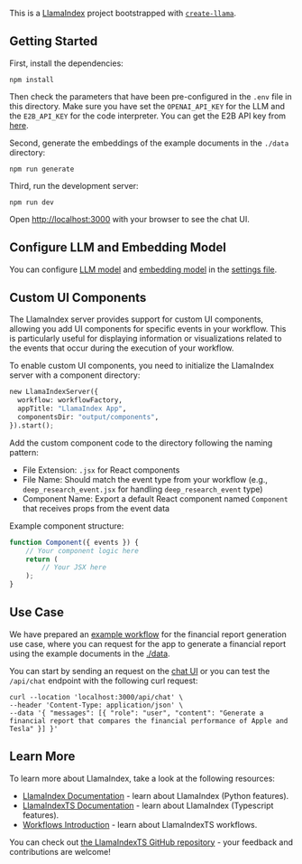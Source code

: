 This is a [LlamaIndex](https://www.llamaindex.ai/) project bootstrapped with [`create-llama`](https://github.com/run-llama/LlamaIndexTS/tree/main/packages/create-llama).

## Getting Started

First, install the dependencies:

```
npm install
```

Then check the parameters that have been pre-configured in the `.env` file in this directory.
Make sure you have set the `OPENAI_API_KEY` for the LLM and the `E2B_API_KEY` for the code interpreter. You can get the E2B API key from [here](https://e2b.dev).

Second, generate the embeddings of the example documents in the `./data` directory:

```
npm run generate
```

Third, run the development server:

```
npm run dev
```

Open [http://localhost:3000](http://localhost:3000) with your browser to see the chat UI.

## Configure LLM and Embedding Model

You can configure [LLM model](https://ts.llamaindex.ai/docs/llamaindex/modules/llms) and [embedding model](https://ts.llamaindex.ai/docs/llamaindex/modules/embeddings) in the [settings file](src/app/settings.ts).

## Custom UI Components

The LlamaIndex server provides support for custom UI components, allowing you add UI components for specific events in your workflow. This is particularly useful for displaying information or visualizations related to the events that occur during the execution of your workflow.

To enable custom UI components, you need to initialize the LlamaIndex server with a component directory:

```python
new LlamaIndexServer({
  workflow: workflowFactory,
  appTitle: "LlamaIndex App",
  componentsDir: "output/components",
}).start();
```

Add the custom component code to the directory following the naming pattern:

- File Extension: `.jsx` for React components
- File Name: Should match the event type from your workflow (e.g., `deep_research_event.jsx` for handling `deep_research_event` type)
- Component Name: Export a default React component named `Component` that receives props from the event data

Example component structure:

```jsx
function Component({ events }) {
    // Your component logic here
    return (
        // Your JSX here
    );
}
```

## Use Case

We have prepared an [example workflow](./src/app/workflow.ts) for the financial report generation use case, where you can request for the app to generate a financial report using the example documents in the [./data](./data).

You can start by sending an request on the [chat UI](http://localhost:3000) or you can test the `/api/chat` endpoint with the following curl request:

```shell
curl --location 'localhost:3000/api/chat' \
--header 'Content-Type: application/json' \
--data '{ "messages": [{ "role": "user", "content": "Generate a financial report that compares the financial performance of Apple and Tesla" }] }'
```

## Learn More

To learn more about LlamaIndex, take a look at the following resources:

- [LlamaIndex Documentation](https://docs.llamaindex.ai) - learn about LlamaIndex (Python features).
- [LlamaIndexTS Documentation](https://ts.llamaindex.ai/docs/llamaindex) - learn about LlamaIndex (Typescript features).
- [Workflows Introduction](https://ts.llamaindex.ai/docs/llamaindex/modules/workflows) - learn about LlamaIndexTS workflows.

You can check out [the LlamaIndexTS GitHub repository](https://github.com/run-llama/LlamaIndexTS) - your feedback and contributions are welcome!
